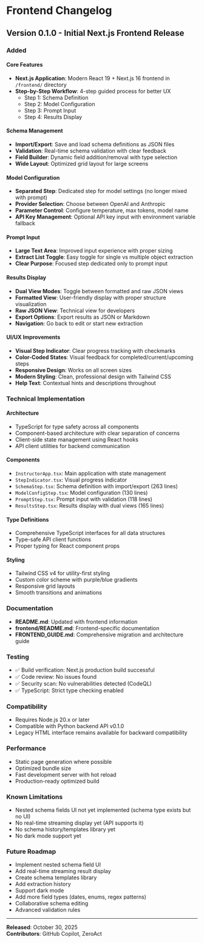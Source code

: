 # Frontend Changelog

## Version 0.1.0 - Initial Next.js Frontend Release

### Added

#### Core Features
- **Next.js Application**: Modern React 19 + Next.js 16 frontend in `/frontend/` directory
- **Step-by-Step Workflow**: 4-step guided process for better UX
  - Step 1: Schema Definition
  - Step 2: Model Configuration  
  - Step 3: Prompt Input
  - Step 4: Results Display

#### Schema Management
- **Import/Export**: Save and load schema definitions as JSON files
- **Validation**: Real-time schema validation with clear feedback
- **Field Builder**: Dynamic field addition/removal with type selection
- **Wide Layout**: Optimized grid layout for large screens

#### Model Configuration
- **Separated Step**: Dedicated step for model settings (no longer mixed with prompt)
- **Provider Selection**: Choose between OpenAI and Anthropic
- **Parameter Control**: Configure temperature, max tokens, model name
- **API Key Management**: Optional API key input with environment variable fallback

#### Prompt Input
- **Large Text Area**: Improved input experience with proper sizing
- **Extract List Toggle**: Easy toggle for single vs multiple object extraction
- **Clear Purpose**: Focused step dedicated only to prompt input

#### Results Display
- **Dual View Modes**: Toggle between formatted and raw JSON views
- **Formatted View**: User-friendly display with proper structure visualization
- **Raw JSON View**: Technical view for developers
- **Export Options**: Export results as JSON or Markdown
- **Navigation**: Go back to edit or start new extraction

#### UI/UX Improvements
- **Visual Step Indicator**: Clear progress tracking with checkmarks
- **Color-Coded States**: Visual feedback for completed/current/upcoming steps
- **Responsive Design**: Works on all screen sizes
- **Modern Styling**: Clean, professional design with Tailwind CSS
- **Help Text**: Contextual hints and descriptions throughout

### Technical Implementation

#### Architecture
- TypeScript for type safety across all components
- Component-based architecture with clear separation of concerns
- Client-side state management using React hooks
- API client utilities for backend communication

#### Components
- `InstructorApp.tsx`: Main application with state management
- `StepIndicator.tsx`: Visual progress indicator
- `SchemaStep.tsx`: Schema definition with import/export (263 lines)
- `ModelConfigStep.tsx`: Model configuration (130 lines)
- `PromptStep.tsx`: Prompt input with validation (118 lines)
- `ResultsStep.tsx`: Results display with dual views (165 lines)

#### Type Definitions
- Comprehensive TypeScript interfaces for all data structures
- Type-safe API client functions
- Proper typing for React component props

#### Styling
- Tailwind CSS v4 for utility-first styling
- Custom color scheme with purple/blue gradients
- Responsive grid layouts
- Smooth transitions and animations

### Documentation
- **README.md**: Updated with frontend information
- **frontend/README.md**: Frontend-specific documentation
- **FRONTEND_GUIDE.md**: Comprehensive migration and architecture guide

### Testing
- ✅ Build verification: Next.js production build successful
- ✅ Code review: No issues found
- ✅ Security scan: No vulnerabilities detected (CodeQL)
- ✅ TypeScript: Strict type checking enabled

### Compatibility
- Requires Node.js 20.x or later
- Compatible with Python backend API v0.1.0
- Legacy HTML interface remains available for backward compatibility

### Performance
- Static page generation where possible
- Optimized bundle size
- Fast development server with hot reload
- Production-ready optimized build

### Known Limitations
- Nested schema fields UI not yet implemented (schema type exists but no UI)
- No real-time streaming display yet (API supports it)
- No schema history/templates library yet
- No dark mode support yet

### Future Roadmap
- Implement nested schema field UI
- Add real-time streaming result display
- Create schema templates library
- Add extraction history
- Support dark mode
- Add more field types (dates, enums, regex patterns)
- Collaborative schema editing
- Advanced validation rules

---

**Released**: October 30, 2025  
**Contributors**: GitHub Copilot, ZeroAct
